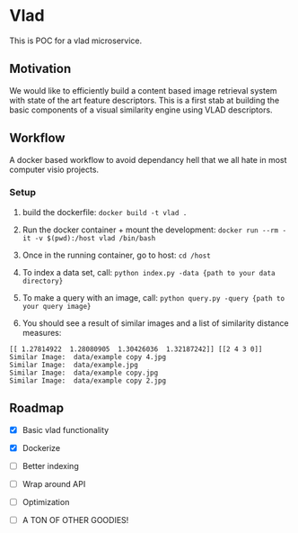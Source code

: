 # Vlad
This is POC for a vlad microservice.

## Motivation
We would like to efficiently build a content based image retrieval system with state of the art feature descriptors. This is a first stab at building the basic components of a visual similarity engine using VLAD descriptors.

## Workflow
A docker based workflow to avoid dependancy hell that we all hate in most computer visio projects.

### Setup
1. build the dockerfile:
`docker build -t vlad .`

2. Run the docker container + mount the development:
`docker run --rm -it -v $(pwd):/host vlad /bin/bash`

3. Once in the running container, go to host:
`cd /host`

4. To index a data set, call:
`python index.py -data {path to your data directory}`

5. To make a query with an image, call:
`python query.py -query {path to your query image}`

6. You should see a result of similar images and a list of similarity distance measures:

```
[[ 1.27814922  1.28080905  1.30426036  1.32187242]] [[2 4 3 0]]
Similar Image:  data/example copy 4.jpg
Similar Image:  data/example.jpg
Similar Image:  data/example copy.jpg
Similar Image:  data/example copy 2.jpg
```


## Roadmap
- [x] Basic vlad functionality
- [x] Dockerize
- [ ] Better indexing
- [ ] Wrap around API
- [ ] Optimization
- [ ] A TON OF OTHER GOODIES!


